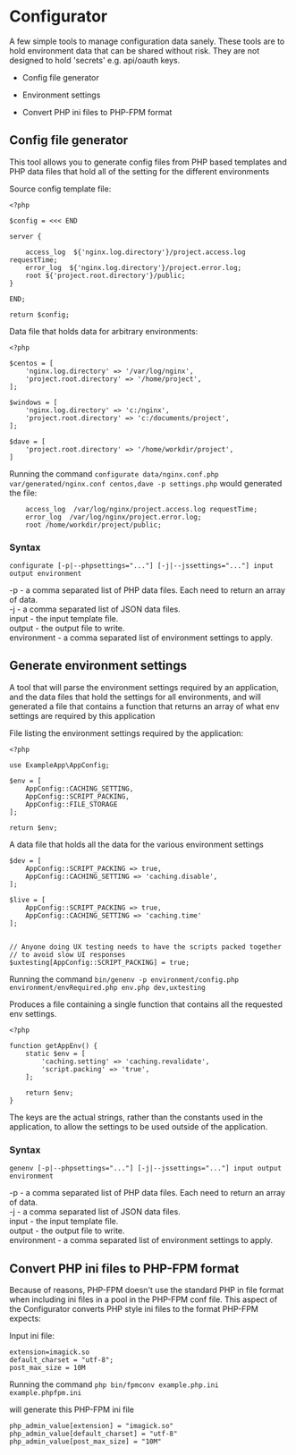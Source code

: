 Configurator
============

A few simple tools to manage configuration data sanely. These tools are to hold environment data that can be shared without risk. They are not designed to hold 'secrets' e.g. api/oauth keys.

* Config file generator

* Environment settings

* Convert PHP ini files to PHP-FPM format

## Config file generator

This tool allows you to generate config files from PHP based templates and PHP data files that hold all of the setting for the different environments

Source config template file:

```
<?php

$config = <<< END

server {

    access_log  ${'nginx.log.directory'}/project.access.log requestTime;    
    error_log  ${'nginx.log.directory'}/project.error.log;
    root ${'project.root.directory'}/public;
}

END;

return $config;

```

Data file that holds data for arbitrary environments:

```
<?php

$centos = [
    'nginx.log.directory' => '/var/log/nginx', 
    'project.root.directory' => '/home/project',
];

$windows = [
    'nginx.log.directory' => 'c:/nginx', 
    'project.root.directory' => 'c:/documents/project',
];

$dave = [
    'project.root.directory' => '/home/workdir/project',
]

```

Running the command `configurate data/nginx.conf.php var/generated/nginx.conf centos,dave -p settings.php` would generated the file:  


```
    access_log  /var/log/nginx/project.access.log requestTime;    
    error_log  /var/log/nginx/project.error.log;
    root /home/workdir/project/public;
```


### Syntax

`configurate [-p|--phpsettings="..."] [-j|--jssettings="..."] input output environment`

-p - a comma separated list of PHP data files. Each need to return an array of data.  
-j - a comma separated list of JSON data files.  
input - the input template file.  
output - the output file to write.  
environment - a comma separated list of environment settings to apply.  



## Generate environment settings

A tool that will parse the environment settings required by an application, and the data files that hold the settings for all environments, and will generated a file that contains a function that returns an array of what env settings are required by this application


File listing the environment settings required by the application:

```
<?php

use ExampleApp\AppConfig;

$env = [
    AppConfig::CACHING_SETTING,
    AppConfig::SCRIPT_PACKING,
    AppConfig::FILE_STORAGE
];

return $env;
```

A data file that holds all the data for the various environment settings

```
$dev = [
    AppConfig::SCRIPT_PACKING => true,
    AppConfig::CACHING_SETTING => 'caching.disable',
];

$live = [
    AppConfig::SCRIPT_PACKING => true,
    AppConfig::CACHING_SETTING => 'caching.time'
]; 


// Anyone doing UX testing needs to have the scripts packed together
// to avoid slow UI responses
$uxtesting[AppConfig::SCRIPT_PACKING] = true;
```

Running the command `bin/genenv -p environment/config.php environment/envRequired.php env.php dev,uxtesting`

Produces a file containing a single function that contains all the requested env settings.

```
<?php

function getAppEnv() {
    static $env = [
        'caching.setting' => 'caching.revalidate',
        'script.packing' => 'true',
    ];

    return $env;
}

```

The keys are the actual strings, rather than the constants used in the application, to allow the settings to be used outside of the application. 


### Syntax

`genenv [-p|--phpsettings="..."] [-j|--jssettings="..."] input output environment`

-p - a comma separated list of PHP data files. Each need to return an array of data.  
-j - a comma separated list of JSON data files.  
input - the input template file.  
output - the output file to write.  
environment - a comma separated list of environment settings to apply.  

## Convert PHP ini files to PHP-FPM format

Because of reasons, PHP-FPM doesn't use the standard PHP in file format when including ini files in a pool in the PHP-FPM conf file. This aspect of the Configurator converts PHP style ini files to the format PHP-FPM expects:

Input ini file:

```
extension=imagick.so
default_charset = "utf-8";
post_max_size = 10M
```

Running the command `php bin/fpmconv example.php.ini example.phpfpm.ini`

will generate this PHP-FPM ini file

```
php_admin_value[extension] = "imagick.so"
php_admin_value[default_charset] = "utf-8"
php_admin_value[post_max_size] = "10M"
```
